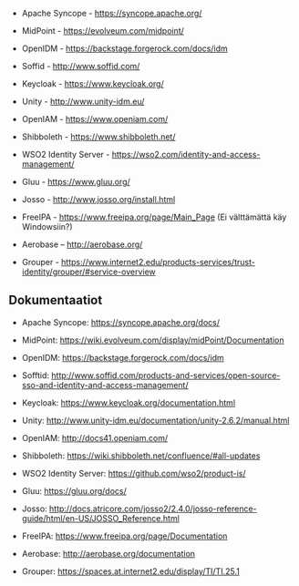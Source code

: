 * Apache Syncope - https://syncope.apache.org/
 
* MidPoint - https://evolveum.com/midpoint/ 

* OpenIDM - https://backstage.forgerock.com/docs/idm 

* Soffid - http://www.soffid.com/ 

* Keycloak - https://www.keycloak.org/ 

* Unity - http://www.unity-idm.eu/ 

* OpenIAM - https://www.openiam.com/ 

* Shibboleth - https://www.shibboleth.net/ 

* WSO2 Identity Server - https://wso2.com/identity-and-access-management/ 

* Gluu - https://www.gluu.org/ 

* Josso - http://www.josso.org/install.html 

* FreeIPA - https://www.freeipa.org/page/Main_Page (Ei välttämättä käy Windowsiin?) 

* Aerobase – http://aerobase.org/ 

* Grouper - https://www.internet2.edu/products-services/trust-identity/grouper/#service-overview 

## Dokumentaatiot

* Apache Syncope: https://syncope.apache.org/docs/ 

* MidPoint: https://wiki.evolveum.com/display/midPoint/Documentation 

* OpenIDM: https://backstage.forgerock.com/docs/idm 

* Sofftid: http://www.soffid.com/products-and-services/open-source-sso-and-identity-and-access-management/ 

* Keycloak: https://www.keycloak.org/documentation.html 

* Unity: http://www.unity-idm.eu/documentation/unity-2.6.2/manual.html 

* OpenIAM: http://docs41.openiam.com/ 

* Shibboleth: https://wiki.shibboleth.net/confluence/#all-updates 

* WSO2 Identity Server: https://github.com/wso2/product-is/ 

* Gluu: https://gluu.org/docs/ 

* Josso: http://docs.atricore.com/josso2/2.4.0/josso-reference-guide/html/en-US/JOSSO_Reference.html 

* FreeIPA: https://www.freeipa.org/page/Documentation 

* Aerobase: http://aerobase.org/documentation 

* Grouper: https://spaces.at.internet2.edu/display/TI/TI.25.1 

